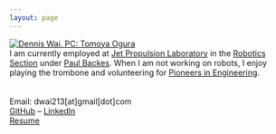 ```yaml
---
layout: page
---
```


<div class="container-fluid">
<div class="row">
    <div class="col-md-5">
        <a href="{{ site.baseurl }}/static/about/profile.jpg" data-lightbox="whee" data-title="Dennis Wai in front of Kinkakuji. PC: Tomoya Ogura"><img src="{{ site.baseurl }}/static/about/profile_sm.jpg" alt="Dennis Wai. PC: Tomoya Ogura" /></a>
    </div>
    <div class="col-md-7">
        <div id="content">
        I am currently employed at <a href="https://www.jpl.nasa.gov/">Jet Propulsion Laboratory</a> in the <a href="https://www-robotics.jpl.nasa.gov/">Robotics Section</a> under <a href="https://www-robotics.jpl.nasa.gov/people/Paul_Backes/">Paul Backes</a>. When I am not working on robots, I enjoy playing the trombone and volunteering for <a href="https://pioneers.berkeley.edu">Pioneers in Engineering</a>.
        <br><br>
        <br>
        Email: dwai213[at]gmail[dot]com <br>
        <a href="https://github.com/dwai213/" target="_blank">GitHub</a> &ndash;
        <a href="https://www.linkedin.com/in/dennis-wai-97623330" target="_blank">LinkedIn</a><br/>
        <a href="{{ site.baseurl }}/resume/">Resume</a>
        </div>
    </div>
</div>
</div>
